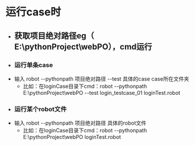 # 运行case时
 - ## 获取项目绝对路径eg（ E:\pythonProject\webPO），cmd运行
 - ### 运行单条case
 - 输入 robot  --pythonpath  项目绝对路径  --test  具体的case  case所在文件夹
   - 比如：在loginCase目录下cmd：robot  --pythonpath  E:\pythonProject\webPO   --test login_testcase_01   loginTest.robot  
 - ### 运行某个robot文件
 - 输入 robot  --pythonpath  项目绝对路径  具体的robot文件
   - 比如：在loginCase目录下cmd：robot  --pythonpath  E:\pythonProject\webPO   loginTest.robot